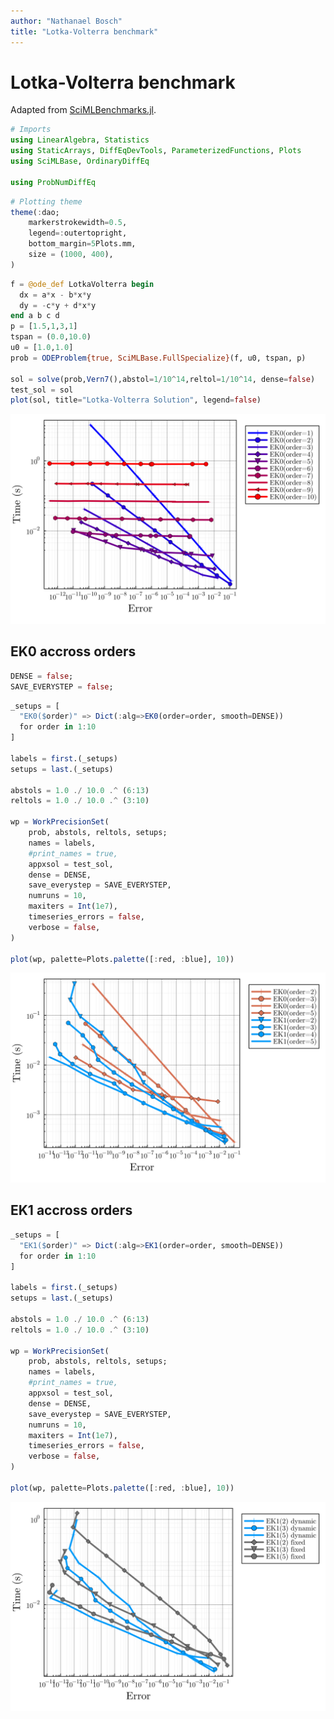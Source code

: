 ```yaml
---
author: "Nathanael Bosch"
title: "Lotka-Volterra benchmark"
---
```



# Lotka-Volterra benchmark

Adapted from
[SciMLBenchmarks.jl](https://docs.sciml.ai/SciMLBenchmarksOutput/stable/NonStiffODE/LotkaVolterra_wpd/).

```julia
# Imports
using LinearAlgebra, Statistics
using StaticArrays, DiffEqDevTools, ParameterizedFunctions, Plots
using SciMLBase, OrdinaryDiffEq

using ProbNumDiffEq
```


```julia
# Plotting theme
theme(:dao;
    markerstrokewidth=0.5,
    legend=:outertopright,
    bottom_margin=5Plots.mm,
    size = (1000, 400),
)
```


```julia
f = @ode_def LotkaVolterra begin
  dx = a*x - b*x*y
  dy = -c*y + d*x*y
end a b c d
p = [1.5,1,3,1]
tspan = (0.0,10.0)
u0 = [1.0,1.0]
prob = ODEProblem{true, SciMLBase.FullSpecialize}(f, u0, tspan, p)

sol = solve(prob,Vern7(),abstol=1/10^14,reltol=1/10^14, dense=false)
test_sol = sol
plot(sol, title="Lotka-Volterra Solution", legend=false)
```

![](figures/lotkavolterra_3_1.svg)



## EK0 accross orders

```julia
DENSE = false;
SAVE_EVERYSTEP = false;
```


```julia
_setups = [
  "EK0($order)" => Dict(:alg=>EK0(order=order, smooth=DENSE))
  for order in 1:10
]

labels = first.(_setups)
setups = last.(_setups)

abstols = 1.0 ./ 10.0 .^ (6:13)
reltols = 1.0 ./ 10.0 .^ (3:10)

wp = WorkPrecisionSet(
    prob, abstols, reltols, setups;
    names = labels,
    #print_names = true,
    appxsol = test_sol,
    dense = DENSE,
    save_everystep = SAVE_EVERYSTEP,
    numruns = 10,
    maxiters = Int(1e7),
    timeseries_errors = false,
    verbose = false,
)

plot(wp, palette=Plots.palette([:red, :blue], 10))
```

![](figures/lotkavolterra_5_1.svg)



## EK1 accross orders

```julia
_setups = [
  "EK1($order)" => Dict(:alg=>EK1(order=order, smooth=DENSE))
  for order in 1:10
]

labels = first.(_setups)
setups = last.(_setups)

abstols = 1.0 ./ 10.0 .^ (6:13)
reltols = 1.0 ./ 10.0 .^ (3:10)

wp = WorkPrecisionSet(
    prob, abstols, reltols, setups;
    names = labels,
    #print_names = true,
    appxsol = test_sol,
    dense = DENSE,
    save_everystep = SAVE_EVERYSTEP,
    numruns = 10,
    maxiters = Int(1e7),
    timeseries_errors = false,
    verbose = false,
)

plot(wp, palette=Plots.palette([:red, :blue], 10))
```

![](figures/lotkavolterra_6_1.svg)

